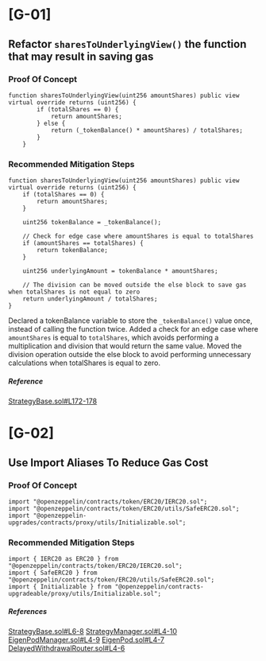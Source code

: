 # [G-01]

## Refactor `sharesToUnderlyingView()` the function that may result in saving gas

### Proof Of Concept

```
function sharesToUnderlyingView(uint256 amountShares) public view virtual override returns (uint256) {
        if (totalShares == 0) {
            return amountShares;
        } else {
            return (_tokenBalance() * amountShares) / totalShares;
        }
    }
```



### Recommended Mitigation Steps

```
function sharesToUnderlyingView(uint256 amountShares) public view virtual override returns (uint256) {
    if (totalShares == 0) {
        return amountShares;
    }
    
    uint256 tokenBalance = _tokenBalance();
    
    // Check for edge case where amountShares is equal to totalShares
    if (amountShares == totalShares) {
        return tokenBalance;
    }

    uint256 underlyingAmount = tokenBalance * amountShares;

    // The division can be moved outside the else block to save gas when totalShares is not equal to zero
    return underlyingAmount / totalShares;
}
```

Declared a tokenBalance variable to store the `_tokenBalance()` value once, instead of calling the function twice.
Added a check for an edge case where `amountShares` is equal to `totalShares`, which avoids performing a multiplication and division that would return the same value.
Moved the division operation outside the else block to avoid performing unnecessary calculations when totalShares is equal to zero.

##### Reference 

[StrategyBase.sol#L172-178](https://github.com/code-423n4/2023-04-eigenlayer/blob/5e4872358cd2bda1936c29f460ece2308af4def6/src/contracts/strategies/StrategyBase.sol#LL172C4-L178C6)

# [G-02]

## Use Import Aliases To Reduce Gas Cost

### Proof Of Concept 

```
import "@openzeppelin/contracts/token/ERC20/IERC20.sol";
import "@openzeppelin/contracts/token/ERC20/utils/SafeERC20.sol";
import "@openzeppelin-upgrades/contracts/proxy/utils/Initializable.sol";
```

### Recommended Mitigation Steps

```
import { IERC20 as ERC20 } from "@openzeppelin/contracts/token/ERC20/IERC20.sol";
import { SafeERC20 } from "@openzeppelin/contracts/token/ERC20/utils/SafeERC20.sol";
import { Initializable } from "@openzeppelin/contracts-upgradeable/proxy/utils/Initializable.sol";
```

##### References
[StrategyBase.sol#L6-8](https://github.com/code-423n4/2023-04-eigenlayer/blob/5e4872358cd2bda1936c29f460ece2308af4def6/src/contracts/strategies/StrategyBase.sol#LL6C1-L8C73)
[StrategyManager.sol#L4-10](https://github.com/code-423n4/2023-04-eigenlayer/blob/5e4872358cd2bda1936c29f460ece2308af4def6/src/contracts/core/StrategyManager.sol#LL4C1-L10C63)
[EigenPodManager.sol#L4-9](https://github.com/code-423n4/2023-04-eigenlayer/blob/5e4872358cd2bda1936c29f460ece2308af4def6/src/contracts/pods/EigenPodManager.sol#LL4C1-L9C73)
[EigenPod.sol#L4-7](https://github.com/code-423n4/2023-04-eigenlayer/blob/5e4872358cd2bda1936c29f460ece2308af4def6/src/contracts/pods/EigenPod.sol#LL4C1-L7C72)
[DelayedWithdrawalRouter.sol#L4-6](https://github.com/code-423n4/2023-04-eigenlayer/blob/5e4872358cd2bda1936c29f460ece2308af4def6/src/contracts/pods/DelayedWithdrawalRouter.sol#LL4C1-L6C83)


